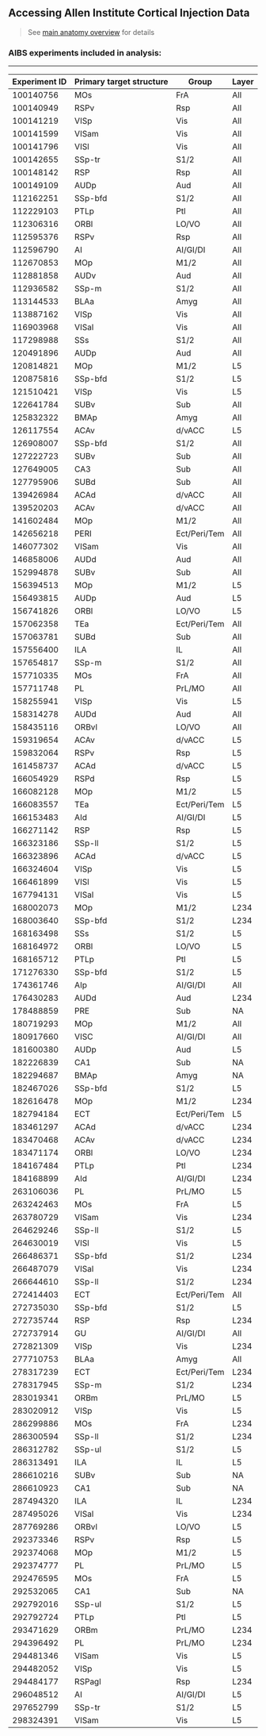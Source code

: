 ## Accessing Allen Institute Cortical Injection Data
> See [main anatomy overview](https://github.com/BJHunnicutt/anatomy/blob/master/README.md) for details

### AIBS experiments included in analysis:
---
Experiment ID    |	Primary target structure	|	Group	|	Layer	|
---|---|---|---|
100140756	|	MOs	|	FrA	|	All	|
100140949	|	RSPv	|	Rsp	|	All	|
100141219	|	VISp	|	Vis	|	All	|
100141599	|	VISam	|	Vis	|	All	|
100141796	|	VISl	|	Vis	|	All	|
100142655	|	SSp-tr	|	S1/2	|	All	|
100148142	|	RSP	|	Rsp	|	All	|
100149109	|	AUDp	|	Aud	|	All	|
112162251	|	SSp-bfd	|	S1/2	|	All	|
112229103	|	PTLp	|	Ptl	|	All	|
112306316	|	ORBl	|	LO/VO	|	All	|
112595376	|	RSPv	|	Rsp	|	All	|
112596790	|	AI	|	AI/GI/DI	|	All	|
112670853	|	MOp	|	M1/2	|	All	|
112881858	|	AUDv	|	Aud	|	All	|
112936582	|	SSp-m	|	S1/2	|	All	|
113144533	|	BLAa	|	Amyg	|	All	|
113887162	|	VISp	|	Vis	|	All	|
116903968	|	VISal	|	Vis	|	All	|
117298988	|	SSs	|	S1/2	|	All	|
120491896	|	AUDp	|	Aud	|	All	|
120814821	|	MOp	|	M1/2	|	L5	|
120875816	|	SSp-bfd	|	S1/2	|	L5	|
121510421	|	VISp	|	Vis	|	L5	|
122641784	|	SUBv	|	Sub	|	All	|
125832322	|	BMAp	|	Amyg	|	All	|
126117554	|	ACAv	|	d/vACC	|	L5	|
126908007	|	SSp-bfd	|	S1/2	|	All	|
127222723	|	SUBv	|	Sub	|	All	|
127649005	|	CA3	|	Sub	|	All	|
127795906	|	SUBd	|	Sub	|	All	|
139426984	|	ACAd	|	d/vACC	|	All	|
139520203	|	ACAv	|	d/vACC	|	All	|
141602484	|	MOp	|	M1/2	|	All	|
142656218	|	PERI	|	Ect/Peri/Tem	|	All	|
146077302	|	VISam	|	Vis	|	All	|
146858006	|	AUDd	|	Aud	|	All	|
152994878	|	SUBv	|	Sub	|	All	|
156394513	|	MOp	|	M1/2	|	L5	|
156493815	|	AUDp	|	Aud	|	L5	|
156741826	|	ORBl	|	LO/VO	|	L5	|
157062358	|	TEa	|	Ect/Peri/Tem	|	All	|
157063781	|	SUBd	|	Sub	|	All	|
157556400	|	ILA	|	IL	|	All	|
157654817	|	SSp-m	|	S1/2	|	All	|
157710335	|	MOs	|	FrA	|	All	|
157711748	|	PL	|	PrL/MO	|	All	|
158255941	|	VISp	|	Vis	|	L5	|
158314278	|	AUDd	|	Aud	|	All	|
158435116	|	ORBvl	|	LO/VO	|	All	|
159319654	|	ACAv	|	d/vACC	|	L5	|
159832064	|	RSPv	|	Rsp	|	L5	|
161458737	|	ACAd	|	d/vACC	|	L5	|
166054929	|	RSPd	|	Rsp	|	L5	|
166082128	|	MOp	|	M1/2	|	L5	|
166083557	|	TEa	|	Ect/Peri/Tem	|	L5	|
166153483	|	AId	|	AI/GI/DI	|	L5	|
166271142	|	RSP	|	Rsp	|	L5	|
166323186	|	SSp-ll	|	S1/2	|	L5	|
166323896	|	ACAd	|	d/vACC	|	L5	|
166324604	|	VISp	|	Vis	|	L5	|
166461899	|	VISl	|	Vis	|	L5	|
167794131	|	VISal	|	Vis	|	L5	|
168002073	|	MOp	|	M1/2	|	L234	|
168003640	|	SSp-bfd	|	S1/2	|	L234	|
168163498	|	SSs	|	S1/2	|	L5	|
168164972	|	ORBl	|	LO/VO	|	L5	|
168165712	|	PTLp	|	Ptl	|	L5	|
171276330	|	SSp-bfd	|	S1/2	|	L5	|
174361746	|	AIp	|	AI/GI/DI	|	All	|
176430283	|	AUDd	|	Aud	|	L234	|
178488859	|	PRE	|	Sub	|	NA	|
180719293	|	MOp	|	M1/2	|	All	|
180917660	|	VISC	|	AI/GI/DI	|	All	|
181600380	|	AUDp	|	Aud	|	L5	|
182226839	|	CA1	|	Sub	|	NA	|
182294687	|	BMAp	|	Amyg	|	NA	|
182467026	|	SSp-bfd	|	S1/2	|	L5	|
182616478	|	MOp	|	M1/2	|	L234	|
182794184	|	ECT	|	Ect/Peri/Tem	|	L5	|
183461297	|	ACAd	|	d/vACC	|	L234	|
183470468	|	ACAv	|	d/vACC	|	L234	|
183471174	|	ORBl	|	LO/VO	|	L234	|
184167484	|	PTLp	|	Ptl	|	L234	|
184168899	|	AId	|	AI/GI/DI	|	L234	|
263106036	|	PL	|	PrL/MO	|	L5	|
263242463	|	MOs	|	FrA	|	L5	|
263780729	|	VISam	|	Vis	|	L234	|
264629246	|	SSp-ll	|	S1/2	|	L5	|
264630019	|	VISl	|	Vis	|	L5	|
266486371	|	SSp-bfd	|	S1/2	|	L234	|
266487079	|	VISal	|	Vis	|	L234	|
266644610	|	SSp-ll	|	S1/2	|	L234	|
272414403	|	ECT	|	Ect/Peri/Tem	|	All	|
272735030	|	SSp-bfd	|	S1/2	|	L5	|
272735744	|	RSP	|	Rsp	|	L234	|
272737914	|	GU	|	AI/GI/DI	|	All	|
272821309	|	VISp	|	Vis	|	L234	|
277710753	|	BLAa	|	Amyg	|	All	|
278317239	|	ECT	|	Ect/Peri/Tem	|	L234	|
278317945	|	SSp-m	|	S1/2	|	L234	|
283019341	|	ORBm	|	PrL/MO	|	L5	|
283020912	|	VISp	|	Vis	|	L5	|
286299886	|	MOs	|	FrA	|	L234	|
286300594	|	SSp-ll	|	S1/2	|	L234	|
286312782	|	SSp-ul	|	S1/2	|	L5	|
286313491	|	ILA	|	IL	|	L5	|
286610216	|	SUBv	|	Sub	|	NA	|
286610923	|	CA1	|	Sub	|	NA	|
287494320	|	ILA	|	IL	|	L234	|
287495026	|	VISal	|	Vis	|	L234	|
287769286	|	ORBvl	|	LO/VO	|	L5	|
292373346	|	RSPv	|	Rsp	|	L5	|
292374068	|	MOp	|	M1/2	|	L5	|
292374777	|	PL	|	PrL/MO	|	L5	|
292476595	|	MOs	|	FrA	|	L5	|
292532065	|	CA1	|	Sub	|	NA	|
292792016	|	SSp-ul	|	S1/2	|	L5	|
292792724	|	PTLp	|	Ptl	|	L5	|
293471629	|	ORBm	|	PrL/MO	|	L234	|
294396492	|	PL	|	PrL/MO	|	L234	|
294481346	|	VISam	|	Vis	|	L5	|
294482052	|	VISp	|	Vis	|	L5	|
294484177	|	RSPagl	|	Rsp	|	L234	|
296048512	|	AI	|	AI/GI/DI	|	L5	|
297652799	|	SSp-tr	|	S1/2	|	L5	|
298324391	|	VISam	|	Vis	|	L5	|	